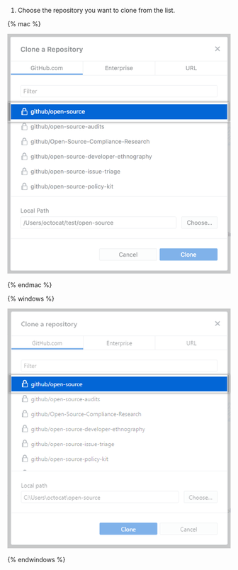 1. Choose the repository you want to clone from the list.


  {% mac %}

  ![Clone a repository list](/assets/images/help/desktop/clone-a-repository-list-mac.png)

  {% endmac %}

  {% windows %}

  ![Clone a repository list](/assets/images/help/desktop/clone-a-repository-list-win.png)

  {% endwindows %}
